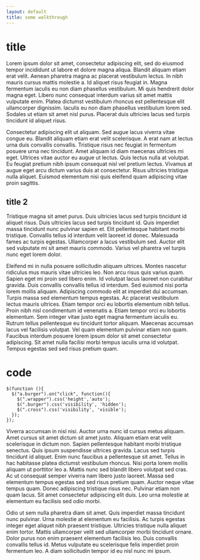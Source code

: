 ```yaml
---
layout: default
title: some walkthrough
---
```


# title

Lorem ipsum dolor sit amet, consectetur adipiscing elit, sed do eiusmod tempor incididunt ut labore et dolore magna aliqua. Blandit aliquam etiam erat velit. Aenean pharetra magna ac placerat vestibulum lectus. In nibh mauris cursus mattis molestie a. Id aliquet risus feugiat in. Magna fermentum iaculis eu non diam phasellus vestibulum. Mi quis hendrerit dolor magna eget. Libero nunc consequat interdum varius sit amet mattis vulputate enim. Platea dictumst vestibulum rhoncus est pellentesque elit ullamcorper dignissim. Iaculis eu non diam phasellus vestibulum lorem sed. Sodales ut etiam sit amet nisl purus. Placerat duis ultricies lacus sed turpis tincidunt id aliquet risus.

Consectetur adipiscing elit ut aliquam. Sed augue lacus viverra vitae congue eu. Blandit aliquam etiam erat velit scelerisque. A erat nam at lectus urna duis convallis convallis. Tristique risus nec feugiat in fermentum posuere urna nec tincidunt. Amet aliquam id diam maecenas ultricies mi eget. Ultrices vitae auctor eu augue ut lectus. Quis lectus nulla at volutpat. Eu feugiat pretium nibh ipsum consequat nisl vel pretium lectus. Vivamus at augue eget arcu dictum varius duis at consectetur. Risus ultricies tristique nulla aliquet. Euismod elementum nisi quis eleifend quam adipiscing vitae proin sagittis.


## title 2

Tristique magna sit amet purus. Duis ultricies lacus sed turpis tincidunt id aliquet risus. Duis ultricies lacus sed turpis tincidunt id. Quis imperdiet massa tincidunt nunc pulvinar sapien et. Elit pellentesque habitant morbi tristique. Convallis tellus id interdum velit laoreet id donec. Malesuada fames ac turpis egestas. Ullamcorper a lacus vestibulum sed. Auctor elit sed vulputate mi sit amet mauris commodo. Varius vel pharetra vel turpis nunc eget lorem dolor.

Eleifend mi in nulla posuere sollicitudin aliquam ultrices. Montes nascetur ridiculus mus mauris vitae ultricies leo. Non arcu risus quis varius quam. Sapien eget mi proin sed libero enim. Id volutpat lacus laoreet non curabitur gravida. Duis convallis convallis tellus id interdum. Sed euismod nisi porta lorem mollis aliquam. Adipiscing commodo elit at imperdiet dui accumsan. Turpis massa sed elementum tempus egestas. Ac placerat vestibulum lectus mauris ultrices. Etiam tempor orci eu lobortis elementum nibh tellus. Proin nibh nisl condimentum id venenatis a. Etiam tempor orci eu lobortis elementum. Sem integer vitae justo eget magna fermentum iaculis eu. Rutrum tellus pellentesque eu tincidunt tortor aliquam. Maecenas accumsan lacus vel facilisis volutpat. Vel quam elementum pulvinar etiam non quam. Faucibus interdum posuere lorem ipsum dolor sit amet consectetur adipiscing. Sit amet nulla facilisi morbi tempus iaculis urna id volutpat. Tempus egestas sed sed risus pretium quam.

# code
    $(function (){
      $("a.burger").on("click", function(){
        $(".wrapper").css('height','auto');
        $(".burger").css('visibility', 'hidden');
        $(".cross").css('visibility', 'visible');
      });
    });
Viverra accumsan in nisl nisi. Auctor urna nunc id cursus metus aliquam. Amet cursus sit amet dictum sit amet justo. Aliquam etiam erat velit scelerisque in dictum non. Sapien pellentesque habitant morbi tristique senectus. Quis ipsum suspendisse ultrices gravida. Lacus sed turpis tincidunt id aliquet. Enim nunc faucibus a pellentesque sit amet. Tellus in hac habitasse platea dictumst vestibulum rhoncus. Nisi porta lorem mollis aliquam ut porttitor leo a. Mattis nunc sed blandit libero volutpat sed cras. Ac ut consequat semper viverra nam libero justo laoreet. Massa sed elementum tempus egestas sed sed risus pretium quam. Auctor neque vitae tempus quam. Donec adipiscing tristique risus nec. Pulvinar etiam non quam lacus. Sit amet consectetur adipiscing elit duis. Leo urna molestie at elementum eu facilisis sed odio morbi.

Odio ut sem nulla pharetra diam sit amet. Quis imperdiet massa tincidunt nunc pulvinar. Urna molestie at elementum eu facilisis. Ac turpis egestas integer eget aliquet nibh praesent tristique. Ultricies tristique nulla aliquet enim tortor. Mattis ullamcorper velit sed ullamcorper morbi tincidunt ornare. Dolor purus non enim praesent elementum facilisis leo. Duis convallis convallis tellus id. Metus vulputate eu scelerisque felis imperdiet proin fermentum leo. A diam sollicitudin tempor id eu nisl nunc mi ipsum.